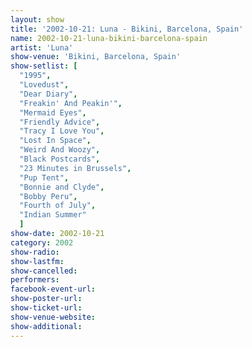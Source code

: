 ```yaml
---
layout: show
title: '2002-10-21: Luna - Bikini, Barcelona, Spain'
name: 2002-10-21-luna-bikini-barcelona-spain
artist: 'Luna'
show-venue: 'Bikini, Barcelona, Spain'
show-setlist: [
  "1995",
  "Lovedust",
  "Dear Diary",
  "Freakin' And Peakin'",
  "Mermaid Eyes",
  "Friendly Advice",
  "Tracy I Love You",
  "Lost In Space",
  "Weird And Woozy",
  "Black Postcards",
  "23 Minutes in Brussels",
  "Pup Tent",
  "Bonnie and Clyde",
  "Bobby Peru",
  "Fourth of July",
  "Indian Summer"
  ]
show-date: 2002-10-21
category: 2002
show-radio: 
show-lastfm: 
show-cancelled: 
performers: 
facebook-event-url: 
show-poster-url: 
show-ticket-url: 
show-venue-website: 
show-additional: 
---
```



